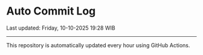 # Auto Commit Log

Last updated: Friday, 10-10-2025 19:28 WIB

---

This repository is automatically updated every hour using GitHub Actions.
